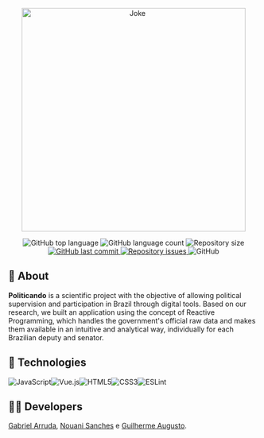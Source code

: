 <p align="center">

  <img alt="Joke" src="https://user-images.githubusercontent.com/49238044/129961384-70f847fd-4eca-4866-9d39-078afb641632.png"        width="450px" />
</p>

<p align="center">
  <img alt="GitHub top language" src="https://img.shields.io/github/languages/top/oGabrielArruda/politicando-web.svg">

  <img alt="GitHub language count" src="https://img.shields.io/github/languages/count/oGabrielArruda/politicando-web.svg">

  <img alt="Repository size" src="https://img.shields.io/github/repo-size/oGabrielArruda/politicando-web.svg">
  <a href="https://github.com/oGabrielArruda/politicando-web/commits/master">
    <img alt="GitHub last commit" src="https://img.shields.io/github/last-commit/oGabrielArruda/politicando-web.svg">
  </a>

  <a href="https://github.com/oGabrielArruda/politicando-web/issues">
    <img alt="Repository issues" src="https://img.shields.io/github/issues/oGabrielArruda/politicando-web.svg">
  </a>

  <img alt="GitHub" src="https://img.shields.io/github/license/oGabrielArruda/politicando-web.svg">

## :page_with_curl: About

**<span>**Politicando**</span>** is a scientific project with the objective of allowing political supervision and participation in Brazil through digital tools. Based on our research, we built an application using the concept of Reactive Programming, which handles the government's official raw data and makes them available in an intuitive and analytical way, individually for each Brazilian deputy and senator.

## :rocket: Technologies

![JavaScript](https://img.shields.io/badge/javascript-%23323330.svg?style=for-the-badge&logo=javascript&logoColor=%23F7DF1E)![Vue.js](https://img.shields.io/badge/vuejs-%2335495e.svg?style=for-the-badge&logo=vuedotjs&logoColor=%234FC08D)![HTML5](https://img.shields.io/badge/html5-%23E34F26.svg?style=for-the-badge&logo=html5&logoColor=white)![CSS3](https://img.shields.io/badge/css3-%231572B6.svg?style=for-the-badge&logo=css3&logoColor=white)![ESLint](https://img.shields.io/badge/ESLint-4B3263?style=for-the-badge&logo=eslint&logoColor=white)

## 👨‍💻 Developers

[Gabriel Arruda](https://github.com/oGabrielArruda), [Nouani Sanches](https://github.com/nouani) e [Guilherme Augusto](https://github.com/GuilhermeAugustoFT).

